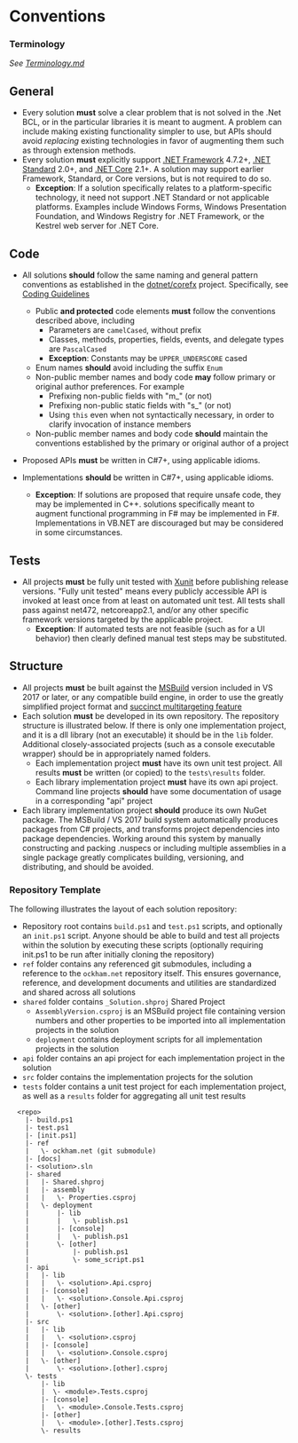 # Conventions

### Terminology

*See [Terminology.md](./Terminology.md)*

## General 

 - Every solution **must** solve a clear problem that is not solved in the .Net BCL, or in the particular libraries it is meant to augment. A problem can include making existing functionality simpler to use, but APIs should avoid *replacing* existing technologies in favor of augmenting them such as through extension methods.
 - Every solution **must** explicitly support [.NET Framework](https://docs.microsoft.com/en-us/dotnet/framework/) 4.7.2+, [.NET Standard](https://docs.microsoft.com/en-us/dotnet/standard/net-standard) 2.0+, and [.NET Core](https://docs.microsoft.com/en-us/dotnet/core/) 2.1+. A solution may support earlier Framework, Standard, or Core versions, but is not required to do so.  
   - **Exception**: If a solution specifically relates to a platform-specific technology, it need not support .NET Standard or not applicable platforms. Examples include Windows Forms, Windows Presentation Foundation, and Windows Registry for .NET Framework, or the Kestrel web server for .NET Core.

## Code

 - All solutions **should** follow the same naming and general pattern conventions as established in the [dotnet/corefx](https://github.com/dotnet/corefx) project. Specifically, see [Coding Guidelines](https://github.com/dotnet/corefx/tree/master/Documentation#coding-guidelines)
   - Public **and protected** code elements **must** follow the conventions described above, including
     - Parameters are `camelCased`, without prefix     
     - Classes, methods, properties, fields, events, and delegate types are `PascalCased`
     - **Exception**: Constants may be `UPPER_UNDERSCORE` cased
   - Enum names **should** avoid including the suffix `Enum`
   - Non-public member names and body code **may** follow primary or original author preferences. For example
     - Prefixing non-public fields with "m_" (or not)
     - Prefixing non-public static fields with "s_" (or not)
     - Using `this` even when not syntactically necessary, in order to clarify invocation of instance members
   - Non-public member names and body code **should** maintain the conventions established by the primary or original author of a project
   
 - Proposed APIs **must** be written in C#7+, using applicable idioms. 
 - Implementations **should** be  written in C#7+, using applicable idioms.
   - **Exception**: If solutions are proposed that require unsafe code, they may be implemented in C++. solutions specifically meant to augment functional programming in F# may be implemented in F#. Implementations in VB.NET are discouraged but may be considered in some circumstances.

## Tests

 - All projects **must** be fully unit tested with [Xunit](https://xunit.github.io/) before publishing release versions. "Fully unit tested" means every publicly accessible API is invoked at least once from at least on automated unit test. All tests shall pass against net472, netcoreapp2.1, and/or any other specific framework versions targeted by the applicable project. 
   - **Exception**: If automated tests are not feasible (such as for a UI behavior) then clearly defined manual test steps may be substituted.  
 
## Structure

 - All projects **must** be built against the [MSBuild](https://github.com/Microsoft/MSBuild) version included in VS 2017 or later, or any compatible build engine, in order to use the greatly simplified project format and [succinct multitargeting feature](https://blog.nuget.org/20170316/NuGet-now-fully-integrated-into-MSBuild.html#develop-against-multiple-tfms)
 - Each solution **must** be developed in its own repository. The repository structure is illustrated below. If there is only one implementation project, and it is a dll library (not an executable) it should be in the `lib` folder. Additional closely-associated projects (such as a console executable wrapper) should be in appropriately named folders. 
   - Each implementation project **must** have its own unit test project. All results **must** be written (or copied) to the `tests\results` folder.
   - Each library implementation project **must** have its own api project. Command line projects **should** have some documentation of usage in a corresponding "api" project
 - Each library implementation project **should** produce its own NuGet package. The MSBuild / VS 2017 build system automatically produces packages from C# projects, and transforms project dependencies into package dependencies. Working around this system by manually constructing and packing .nuspecs or including multiple assemblies in a single package greatly complicates building, versioning, and distributing, and should be avoided.

### Repository Template

The following illustrates the layout of each solution repository:
 
  - Repository root contains `build.ps1` and `test.ps1` scripts, and optionally an `init.ps1` script. Anyone should be able to build and test all projects within the solution by executing these scripts (optionally requiring init.ps1 to be run after initially cloning the repository)
  - `ref` folder contains any referenced git submodules, including a reference to the `ockham.net` repository itself. This ensures governance, reference, and development documents and utilities are standardized and shared across all solutions
  - `shared` folder contains `_Solution.shproj` Shared Project
     - `AssemblyVersion.csproj` is an MSBuild project file containing version numbers and other properties to be imported into all implementation projects in the solution
     - `deployment` contains deployment scripts for all implementation projects in the solution
  - `api` folder contains an api project for each implementation project in the solution
  - `src` folder contains the implementation projects for the solution
  - `tests` folder contains a unit test project for each implementation project, as well as a `results` folder for aggregating all unit test results

```
  <repo> 
    |- build.ps1
    |- test.ps1
    |- [init.ps1]
    |- ref
    |   \- ockham.net (git submodule)
    |- [docs]
    |- <solution>.sln
    |- shared
    |   |- Shared.shproj
    |   |- assembly
    |   |   \- Properties.csproj
    |   \- deployment
    |       |- lib
    |       |   \- publish.ps1
    |       |- [console]
    |       |   \- publish.ps1
    |       \- [other]
    |           |- publish.ps1
    |           \- some_script.ps1
    |- api
    |   |- lib
    |   |   \- <solution>.Api.csproj
    |   |- [console]
    |   |   \- <solution>.Console.Api.csproj  
    |   \- [other]
    |       \- <solution>.[other].Api.csproj  
    |- src
    |   |- lib
    |   |   \- <solution>.csproj
    |   |- [console]
    |   |   \- <solution>.Console.csproj  
    |   \- [other]
    |       \- <solution>.[other].csproj  
    \- tests
        |- lib
        |  \- <module>.Tests.csproj
        |- [console]
        |   \- <module>.Console.Tests.csproj
        |- [other]
        |   \- <module>.[other].Tests.csproj
        \- results
```